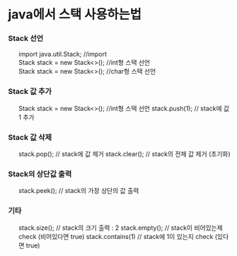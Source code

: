 <h1>java에서 스택 사용하는법</h1>
<h3>Stack 선언</h3>
<ul>
import java.util.Stack; //import <br>
Stack<Integer> stack = new Stack<>(); //int형 스택 선언 <br>
Stack<String> stack = new Stack<>(); //char형 스택 선언 <br>
</ul>
<h3>Stack 값 추가</h3>
<ul>
Stack<Integer> stack = new Stack<>(); //int형 스택 선언
stack.push(1);     // stack에 값 1 추가  
</ul>
<h3>Stack 값 삭제</h3>
<ul>
stack.pop();       // stack에 값 제거
stack.clear();     // stack의 전체 값 제거 (초기화)
</ul>
<h3>Stack의 상단값 출력</h3>
<ul>
stack.peek();     // stack의 가장 상단의 값 출력
</ul>
<h3>기타</h3>
<ul>
stack.size();      // stack의 크기 출력 : 2
stack.empty();     // stack이 비어있는제 check (비어있다면 true)
stack.contains(1) // stack에 1이 있는지 check (있다면 true)
</ul>

